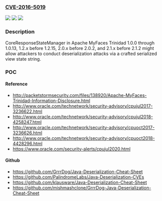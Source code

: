 ### [CVE-2016-5019](https://cve.mitre.org/cgi-bin/cvename.cgi?name=CVE-2016-5019)
![](https://img.shields.io/static/v1?label=Product&message=n%2Fa&color=blue)
![](https://img.shields.io/static/v1?label=Version&message=n%2Fa&color=blue)
![](https://img.shields.io/static/v1?label=Vulnerability&message=n%2Fa&color=brighgreen)

### Description

CoreResponseStateManager in Apache MyFaces Trinidad 1.0.0 through 1.0.13, 1.2.x before 1.2.15, 2.0.x before 2.0.2, and 2.1.x before 2.1.2 might allow attackers to conduct deserialization attacks via a crafted serialized view state string.

### POC

#### Reference
- http://packetstormsecurity.com/files/138920/Apache-MyFaces-Trinidad-Information-Disclosure.html
- http://www.oracle.com/technetwork/security-advisory/cpujul2017-3236622.html
- http://www.oracle.com/technetwork/security-advisory/cpujul2018-4258247.html
- http://www.oracle.com/technetwork/security-advisory/cpuoct2017-3236626.html
- http://www.oracle.com/technetwork/security-advisory/cpuoct2018-4428296.html
- https://www.oracle.com/security-alerts/cpujul2020.html

#### Github
- https://github.com/GrrrDog/Java-Deserialization-Cheat-Sheet
- https://github.com/PalindromeLabs/Java-Deserialization-CVEs
- https://github.com/klausware/Java-Deserialization-Cheat-Sheet
- https://github.com/mishmashclone/GrrrDog-Java-Deserialization-Cheat-Sheet

